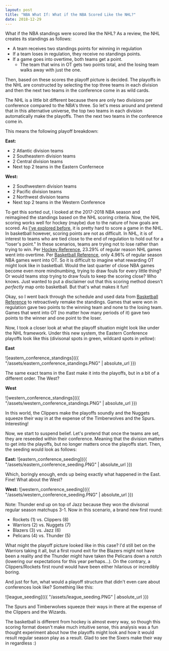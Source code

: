 ```yaml
---
layout: post
title: "NBA What If: What if the NBA Scored Like the NHL?"
date: 2018-12-29
---
```


What if the NBA standings were scored like the NHL? As a review, the NHL creates its standings as follows: 
- A team receives two standings points for winning in regulation
- If a team loses in regulation, they receive no standings points.
- If a game goes into overtime, both teams get a point. 
  - The team that wins in OT gets two points total, and the losing team walks away with just the one.
  
Then, based on these scores the playoff picture is decided. The playoffs in the NHL are constructed by selecting the top three teams in each division and then the next two teams in the conference come in as wild cards. 

The NHL is a little bit different because there are only two divisions per conference compared to the NBA's three. So let's mess around and pretend that in this alternative universe, the top two teams in each division automatically make the playoffs. Then the next two teams in the conference come in. 

This means the following playoff breakdown: 

**East:**
- 2 Atlantic division teams 
- 2 Southeastern division teams 
- 2 Central division teams 
- Next top 2 teams in the Eastern Confernece 

**West:**
- 2 Southwestern division teams 
- 2 Pacific division teams 
- 2 Northwest division teams 
- Next top 2 teams in the Western Conference

To get this sorted out, I looked at the 2017-2018 NBA season and reimagined the standings based on the NHL scoring criteria. Now, the NHL scoring works well for hockey (maybe) due to the nature of how goals are scored. As [I've explored before](https://ashleyajohn.github.io/2018/04/03/hockey-shots.html), it is pretty hard to score a game in the NHL. In basketball however, scoring points are not as difficult. In NHL, it is of interest to teams who are tied close to the end of regulation to hold out for a "loser's point." In these scenarios, teams are trying not to lose rather than trying to win. Per [Hockey Reference](https://www.hockey-reference.com/leagues/NHL_2018_games.html), 23.29% of regular reason NHL games went into overtime. Per [Basketball Reference](https://www.basketball-reference.com/leagues/NBA_2018_games.html), only 4.96% of regular season NBA games went into OT. So it is difficult to imagine what rewarding OT might look like in basketball. Would the last quarter of close NBA games become even more mindnumbing, trying to draw fouls for every little thing? Or would teams stop trying to draw fouls to keep the scoring close? Who knows. Just wanted to put a disclaimer out that this scoring method doesn't *perfectly* map onto basketball. But that's what makes it fun! 

Okay, so I went back through the schedule and used data from [Basketball Reference](https://www.basketball-reference.com/leagues/NBA_2018_games.html) to retroactively remake the standings. Games that were won in regulation gave two points to the winning team and none to the losing team. Games that went into OT (no matter how many periods of it) gave two points to the winner and one point to the loser. 

Now, I took a closer look at what the playoff situation might look like under the NHL framework. Under this new system, the Eastern Conference playoffs look like this (divisonal spots in green, wildcard spots in yellow): 

**East** 

![eastern_conference_standings]({{ "/assets/eastern_conference_standings.PNG" | absolute_url }})

The same exact teams in the East make it into the playoffs, but in a bit of a different order. The West?

**West**

![western_conference_standings]({{ "/assets/western_conference_standings.PNG" | absolute_url }})


In this world, the Clippers make the playoffs soundly and the Nuggets squeeze their way in at the expense of the Timberwolves and the Spurs. Interesting!

Now, we start to suspend belief. Let's pretend that once the teams are set, they are reseeded within their conference. Meaning that the division matters to get into the playoffs, but no longer matters once the playoffs start. Then, the seeding would look as follows:

**East:** 
![eastern_conference_seeding]({{ "/assets/eastern_conference_seeding.PNG" | absolute_url }})

Which, boringly enough, ends up being exactly what happened in the East. Fine! What about the West?

**West:** 
![western_conference_seeding]({{ "/assets/western_conference_seeding.PNG" | absolute_url }})


Note: Thunder end up on top of Jazz because they won the divisonal regular season matchups 3-1. Now in this scenario, a brand new first round: 

- Rockets (1) vs. Clippers (8)
- Warriors (2) vs. Nuggets (7)
- Blazers (3) vs. Jazz (6)
- Pelicans (4) vs. Thunder (5) 

What might the playoff picture looked like in this case? I'd still bet on the Warriors taking it all, but a first round exit for the Blazers might not have been a reality and the Thunder might have taken the Pelicans down a notch (lowering our expectations for this year perhaps...). On the contrary, a Clippers/Rockets first round would have been either hilarious or incredibly boring. 

And just for fun, what would a playoff structure that didn't even care about conferences look like? Something like this: 

![league_seeding]({{ "/assets/league_seeding.PNG" | absolute_url }})

The Spurs and Timberwolves squeeze their ways in there at the expense of the Clippers and the Wizards. 

The basketball is different from hockey is almost every way, so though this scoring format doesn't make much intuitive sense, this analysis was a fun thought experiment about how the playoffs might look and how it would result regular season play as a result. Glad to see the Sixers make their way in regardless :)
